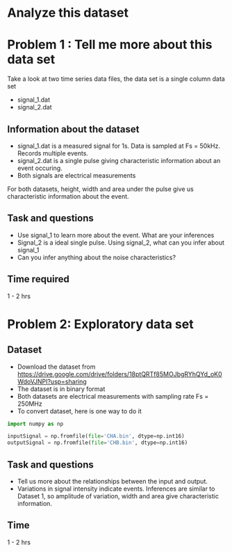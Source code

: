 # Analyze this dataset

# Problem 1 : Tell me more about this data set
Take a look at two time series data files, the data set is a single column data set 
* signal_1.dat
* signal_2.dat

## Information about the dataset
* signal_1.dat is a measured signal for 1s. Data is sampled at Fs = 50kHz. Records multiple events. 
* signal_2.dat is a single pulse giving characteristic information about an event occuring. 
* Both signals are electrical measurements

For both datasets, height, width and area under the pulse give us characteristic information about the event. 

## Task and questions
* Use signal_1 to learn more about the event. What are your inferences
* Signal_2 is a ideal single pulse. Using signal_2, what can you infer about signal_1
* Can you infer anything about the noise characteristics?

## Time required
1 - 2 hrs 

# Problem 2: Exploratory data set

## Dataset
* Download the dataset from https://drive.google.com/drive/folders/18ptQRTf85MOJbgRYhQYd_oK0WdoVJNPI?usp=sharing
* The dataset is in binary format
* Both datasets are electrical measurements with sampling rate Fs = 250MHz
* To convert dataset, here is one way to do it
```python
import numpy as np

inputSignal = np.fromfile(file='CHA.bin', dtype=np.int16)
outputSignal = np.fromfile(file='CHB.bin', dtype=np.int16)
```

## Task and questions
* Tell us more about the relationships between the input and output. 
* Variations in signal intensity indicate events. Inferences are similar to Dataset 1, so amplitude of variation, width and area give characteristic information.

## Time
1 - 2 hrs 




